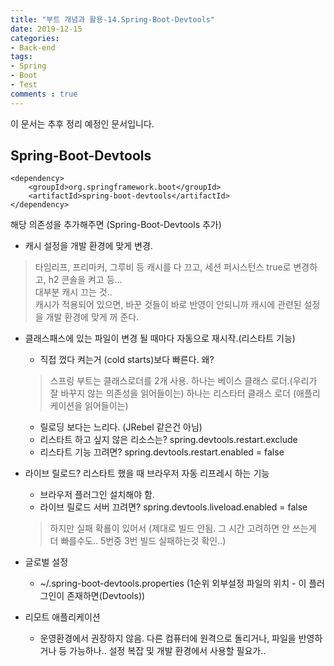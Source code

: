 ```yaml
---
title: "부트 개념과 활용-14.Spring-Boot-Devtools"
date: 2019-12-15
categories:
- Back-end
tags:
- Spring 
- Boot
- Test
comments : true
---
```


이 문서는 추후 정리 예정인 문서입니다.

## Spring-Boot-Devtools
~~~
<dependency>
    <groupId>org.springframework.boot</groupId>
    <artifactId>spring-boot-devtools</artifactId>
</dependency>
~~~
해당 의존성을 추가해주면 (Spring-Boot-Devtools 추가)

- 캐시 설정을 개발 환경에 맞게 변경.
>타임리프, 프리마커, 그루비 등 캐시를 다 끄고, 세션 퍼시스턴스 true로 변경하고, h2 콘솔을 켜고 등...      
대부분 캐시 끄는 것..         
캐시가 적용되어 있으면, 바꾼 것들이 바로 반영이 안되니까 캐시에 관련된 설정을 개발 환경에 맞게 꺼 준다.        

- 클래스패스에 있는 파일이 변경 될 때마다 자동으로 재시작.(리스타트 기능)
  - 직접 껐다 켜는거 (cold starts)보다 빠른다. 왜?
  >스프링 부트는 클래스로더를 2개 사용. 
  하나는 베이스 클래스 로더.(우리가 잘 바꾸지 않는 의존성을 읽어들이는)
  하나는 리스타터 클래스 로더 (애플리케이션을 읽어들이는)
  
  - 릴로딩 보다는 느리다. (JRebel 같은건 아님)
  - 리스타트 하고 싶지 않은 리소스는? spring.devtools.restart.exclude
  - 리스타트 기능 끄려면? spring.devtools.restart.enabled = false


- 라이브 릴로드? 리스타트 했을 때 브라우저 자동 리프레시 하는 기능
  - 브라우저 플러그인 설치해야 함.
  - 라이브 릴로드 서버 끄려면? spring.devtools.liveload.enabled = false
  > 하지만 실패 확룔이 있어서 (제대로 빌드 안됨. 그 시간 고려하면 안 쓰는게 더 빠를수도.. 5번중 3번 빌드 실패하는것 확인..)

- 글로벌 설정
  - ~/.spring-boot-devtools.properties (1순위 외부설정 파일의 위치 - 이 플러그인이 존재하면(Devtools))           

- 리모트 애플리케이션      
  - 운영환경에서 권장하지 않음. 다른 컴퓨터에 원격으로 돌리거나, 파일을 반영하거나 등 가능하나.. 설정 복잡 및 개발 환경에서 사용할 필요가..        


